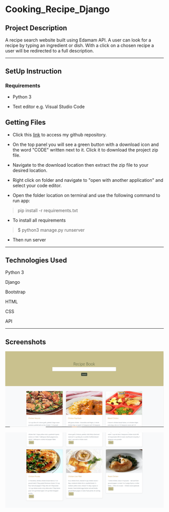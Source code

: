 # Cooking_Recipe_Django


## Project Description

A recipe search website built using Edamam API. A user can look for a recipe by typing an ingredient or dish. With a click on a chosen recipe a user will be redirected to a full description.

*****

## SetUp Instruction

### Requirements

* Python 3

* Text editor e.g. Visual Studio Code

## Getting Files

* Click this [link](https://github.com/GretaRob/Cooking_Recipe_Django) to access my github repository.

* On the top panel you will see a green button with a download icon and the word "CODE" written next to it. Click it to download the project zip file.

* Navigate to the download location then extract the zip file to your desired location.

* Right click on folder and navigate to "open with another application" and select your code editor.

* Open the folder location on terminal and use the following command to run app:

> pip install -r requirements.txt

* To install all requirements

> $ python3 manage.py runserver

* Then run server

*****

## Technologies Used

Python 3

Django

Bootstrap

HTML

CSS

API

*****

## Screenshots  

  ![alt text](https://github.com/gretarob/cooking_recipe_django/blob/main/screenshot1.png)


  ![alt text](https://github.com/gretarob/cooking_recipe_django/blob/main/screenshot2.png)
